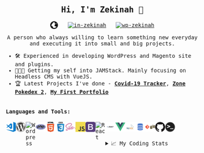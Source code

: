 <samp>
<h2 align="center">Hi, I'm Zekinah 👋</h2>
<p align="center">
<a href="https://www.zekinahlecaros.com/" target="blank"><img align="center" src=https://raw.githubusercontent.com/iconic/open-iconic/master/svg/globe.svg alt="zekinalecaros.com" height="20" width="20" /></a>
&emsp;
<a href="https://ph.linkedin.com/in/zekinah" target="blank"><img align="center" src=https://cdn.jsdelivr.net/npm/simple-icons@3.0.1/icons/linkedin.svg alt="in-zekinah" height="20" width="20" /></a>
  &emsp;
<a href="https://profiles.wordpress.org/zekinah/" target="blank"><img align="center" src=https://cdn.jsdelivr.net/npm/simple-icons@3.0.1/icons/wordpress.svg alt="wp-zekinah" height="20" width="20" /></a>
</p>
<p align="center">
A person who always willing to learn something new everyday and executing it into small and big projects.
</p>

- 🛠 Experienced in developing WordPress and Magento site and plugins.
- 👩🏻‍💻 Getting my self into JAMStack. Mainly focusing on Headless CMS with VueJS.
- 🏆 Latest Projects I've done - **[Covid-19 Tracker](https://github.com/zekinah/pandemiccovid-19)**, **[Zone Pokedex 2](https://github.com/zekinah/zone-pokedex2)**, **[My First Portfolio](https://github.com/zekinah/iamzekinah)** 
<br><br>

#### Languages and Tools:

<img align="left" alt="Visual Studio Code" width="26px" src="https://raw.githubusercontent.com/github/explore/80688e429a7d4ef2fca1e82350fe8e3517d3494d/topics/visual-studio-code/visual-studio-code.png" />
<img align="left" alt="Wordpress" width="26px" src="https://raw.githubusercontent.com/github/explore/80688e429a7d4ef2fca1e82350fe8e3517d3494d/topics/wordpress/wordpress.png" />
<img align="left" alt="Wordpress" width="26px" src="https://avatars.githubusercontent.com/u/168457?s=26" />
<img align="left" alt="PHP" width="26px" src="https://raw.githubusercontent.com/github/explore/80688e429a7d4ef2fca1e82350fe8e3517d3494d/topics/php/php.png" />
<img align="left" alt="HTML5" width="26px" src="https://raw.githubusercontent.com/github/explore/80688e429a7d4ef2fca1e82350fe8e3517d3494d/topics/html/html.png" />
<img align="left" alt="CSS3" width="26px" src="https://raw.githubusercontent.com/github/explore/80688e429a7d4ef2fca1e82350fe8e3517d3494d/topics/css/css.png" />
<img align="left" alt="Sass" width="26px" src="https://raw.githubusercontent.com/github/explore/80688e429a7d4ef2fca1e82350fe8e3517d3494d/topics/sass/sass.png" />
<img align="left" alt="JavaScript" width="26px" src="https://raw.githubusercontent.com/github/explore/80688e429a7d4ef2fca1e82350fe8e3517d3494d/topics/javascript/javascript.png" />
<img align="left" alt="React" width="26px" src="https://raw.githubusercontent.com/github/explore/80688e429a7d4ef2fca1e82350fe8e3517d3494d/topics/bootstrap/bootstrap.png" />
<img align="left" alt="React" width="26px" src="https://avatars.githubusercontent.com/u/22138497?s=26" />
<img align="left" alt="JavaScript" width="26px" src="https://raw.githubusercontent.com/github/explore/80688e429a7d4ef2fca1e82350fe8e3517d3494d/topics/jquery/jquery.png" />
<img align="left" alt="React" width="26px" src="https://raw.githubusercontent.com/github/explore/80688e429a7d4ef2fca1e82350fe8e3517d3494d/topics/vue/vue.png" />
<img align="left" alt="MySQL" width="26px" src="https://raw.githubusercontent.com/github/explore/80688e429a7d4ef2fca1e82350fe8e3517d3494d/topics/mysql/mysql.png" />
<img align="left" alt="SQL" width="26px" src="https://raw.githubusercontent.com/github/explore/80688e429a7d4ef2fca1e82350fe8e3517d3494d/topics/sql/sql.png" />
<img align="left" alt="Git" width="26px" src="https://raw.githubusercontent.com/github/explore/80688e429a7d4ef2fca1e82350fe8e3517d3494d/topics/git/git.png" />
<img align="left" alt="GitHub" width="26px" src="https://raw.githubusercontent.com/github/explore/78df643247d429f6cc873026c0622819ad797942/topics/github/github.png" />
<img align="left" alt="Terminal" width="26px" src="https://raw.githubusercontent.com/github/explore/80688e429a7d4ef2fca1e82350fe8e3517d3494d/topics/terminal/terminal.png" />


<br><br>

<details>
    <summary>📈 My Coding Stats</summary>

<!--START_SECTION:waka-->
**🐱 My Github Data** 

> 🏆 469 Contributions in the Year 2021
 > 
> 📦 160.1 kB Used in Github's Storage 
 > 
> 🚫 Not Opted to Hire
 > 
> 📜 30 Public Repositories 
 > 
> 🔑 26 Private Repositories  
 > 
**I'm an Early 🐤** 

```text
🌞 Morning    101 commits    ██░░░░░░░░░░░░░░░░░░░░░░░   9.18% 
🌆 Daytime    564 commits    ████████████░░░░░░░░░░░░░   51.27% 
🌃 Evening    363 commits    ████████░░░░░░░░░░░░░░░░░   33.0% 
🌙 Night      72 commits     █░░░░░░░░░░░░░░░░░░░░░░░░   6.55%

```
📅 **I'm Most Productive on Wednesday** 

```text
Monday       162 commits    ███░░░░░░░░░░░░░░░░░░░░░░   14.73% 
Tuesday      157 commits    ███░░░░░░░░░░░░░░░░░░░░░░   14.27% 
Wednesday    194 commits    ████░░░░░░░░░░░░░░░░░░░░░   17.64% 
Thursday     163 commits    ███░░░░░░░░░░░░░░░░░░░░░░   14.82% 
Friday       168 commits    ███░░░░░░░░░░░░░░░░░░░░░░   15.27% 
Saturday     131 commits    ███░░░░░░░░░░░░░░░░░░░░░░   11.91% 
Sunday       125 commits    ██░░░░░░░░░░░░░░░░░░░░░░░   11.36%

```


📊 **This Week I Spent My Time On** 

```text
💬 Programming Languages: 
PHP                      17 hrs 14 mins      ██████████████░░░░░░░░░░░   59.44% 
Vue.js                   4 hrs 49 mins       ████░░░░░░░░░░░░░░░░░░░░░   16.65% 
JavaScript               3 hrs 23 mins       ███░░░░░░░░░░░░░░░░░░░░░░   11.66% 
CSS                      3 hrs               ██░░░░░░░░░░░░░░░░░░░░░░░   10.36% 
SCSS                     19 mins             ░░░░░░░░░░░░░░░░░░░░░░░░░   1.13%

```

**I Mostly Code in PHP** 

```text
PHP                      29 repos            ███████████████░░░░░░░░░░   60.42% 
JavaScript               5 repos             ██░░░░░░░░░░░░░░░░░░░░░░░   10.42% 
HTML                     5 repos             ██░░░░░░░░░░░░░░░░░░░░░░░   10.42% 
CSS                      5 repos             ██░░░░░░░░░░░░░░░░░░░░░░░   10.42% 
Vue                      4 repos             ██░░░░░░░░░░░░░░░░░░░░░░░   8.33%

```



 Last Updated on 05/08/2021
<!--END_SECTION:waka-->
</details>
</samp>

